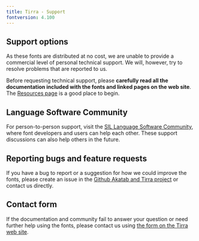 ```yaml
---
title: Tirra - Support
fontversion: 4.100
---
```


## Support options

As these fonts are distributed at no cost, we are unable to provide a commercial level of personal technical support. We will, however, try to resolve problems that are reported to us.

Before requesting technical support, please **carefully read all the documentation included with the fonts and linked pages on the web site**. The [Resources page](resources.md) is a good place to begin.

## Language Software Community

For person-to-person support, visit the [SIL Language Software Community](https://community.software.sil.org/c/silfonts), where font developers and users can help each other. These support discussions can also help others in the future.

## Reporting bugs and feature requests

If you have a bug to report or a suggestion for how we could improve the fonts, please create an issue in the [Github Akatab and Tirra project](https://github.com/silnrsi/font-akatab/issues) or contact us directly.

## Contact form

If the documentation and community fail to answer your question or need further help using the fonts, please contact us using [the form on the Tirra web site](https://software.sil.org/tirra/#contact).

